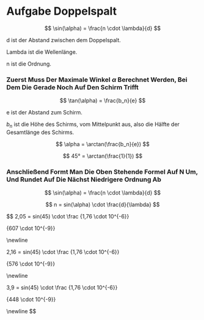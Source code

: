 # Aufgabe Doppelspalt

$$
\sin(\alpha) = \frac{n \cdot \lambda}{d}
$$

d ist der Abstand zwischen dem Doppelspalt.

Lambda ist die Wellenlänge.

n ist die Ordnung.

### Zuerst Muss Der Maximale Winkel $\alpha$ Berechnet Werden, Bei Dem Die Gerade Noch Auf Den Schirm Trifft

$$
\tan(\alpha) = \frac{b_n}{e}
$$

e ist der Abstand zum Schirm.

$b_n$ ist die Höhe des Schirms, vom Mittelpunkt aus, also die Hälfte der Gesamtlänge des Schirms.

$$
\alpha = \arctan(\frac{b_n}{e})
$$

$$
45° = \arctan(\frac{1}{1})
$$

### Anschließend Formt Man Die Oben Stehende Formel Auf N Um, Und Rundet Auf Die Nächst Niedrigere Ordnung Ab

$$
\sin(\alpha) = \frac{n \cdot \lambda}{d} 
$$

$$
n = sin(\alpha) \cdot \frac{d}{\lambda}
$$

$$
2,05 = sin(45) \cdot \frac
{1,76 \cdot 10^{-6}}

{607 \cdot 10^{-9}}

\newline

2,16 = sin(45) \cdot \frac
{1,76 \cdot 10^{-6}}

{576 \cdot 10^{-9}}

\newline

3,9 = sin(45) \cdot \frac
{1,76 \cdot 10^{-6}}

{448 \cdot 10^{-9}}

\newline
$$